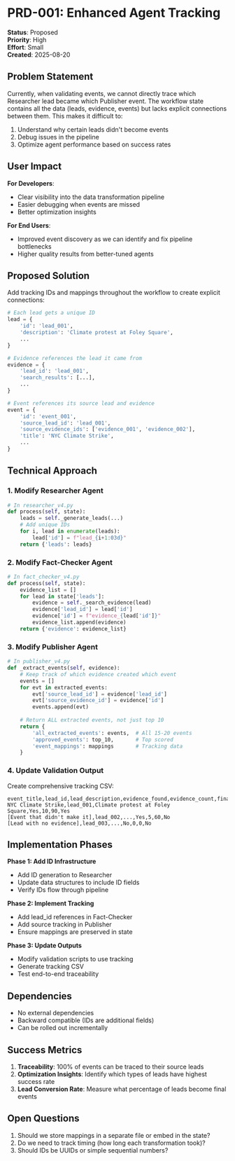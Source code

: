 # PRD-001: Enhanced Agent Tracking

**Status**: Proposed  
**Priority**: High  
**Effort**: Small  
**Created**: 2025-08-20  

## Problem Statement

Currently, when validating events, we cannot directly trace which Researcher lead became which Publisher event. The workflow state contains all the data (leads, evidence, events) but lacks explicit connections between them. This makes it difficult to:

1. Understand why certain leads didn't become events
2. Debug issues in the pipeline
3. Optimize agent performance based on success rates

## User Impact

**For Developers**:
- Clear visibility into the data transformation pipeline
- Easier debugging when events are missed
- Better optimization insights

**For End Users**:
- Improved event discovery as we can identify and fix pipeline bottlenecks
- Higher quality results from better-tuned agents

## Proposed Solution

Add tracking IDs and mappings throughout the workflow to create explicit connections:

```python
# Each lead gets a unique ID
lead = {
    'id': 'lead_001',
    'description': 'Climate protest at Foley Square',
    ...
}

# Evidence references the lead it came from
evidence = {
    'lead_id': 'lead_001',
    'search_results': [...],
    ...
}

# Event references its source lead and evidence
event = {
    'id': 'event_001',
    'source_lead_id': 'lead_001',
    'source_evidence_ids': ['evidence_001', 'evidence_002'],
    'title': 'NYC Climate Strike',
    ...
}
```

## Technical Approach

### 1. Modify Researcher Agent
```python
# In researcher_v4.py
def process(self, state):
    leads = self._generate_leads(...)
    # Add unique IDs
    for i, lead in enumerate(leads):
        lead['id'] = f"lead_{i+1:03d}"
    return {'leads': leads}
```

### 2. Modify Fact-Checker Agent
```python
# In fact_checker_v4.py
def process(self, state):
    evidence_list = []
    for lead in state['leads']:
        evidence = self._search_evidence(lead)
        evidence['lead_id'] = lead['id']
        evidence['id'] = f"evidence_{lead['id']}"
        evidence_list.append(evidence)
    return {'evidence': evidence_list}
```

### 3. Modify Publisher Agent
```python
# In publisher_v4.py
def _extract_events(self, evidence):
    # Keep track of which evidence created which event
    events = []
    for evt in extracted_events:
        evt['source_lead_id'] = evidence['lead_id']
        evt['source_evidence_id'] = evidence['id']
        events.append(evt)
    
    # Return ALL extracted events, not just top 10
    return {
        'all_extracted_events': events,  # All 15-20 events
        'approved_events': top_10,       # Top scored
        'event_mappings': mappings       # Tracking data
    }
```

### 4. Update Validation Output
Create comprehensive tracking CSV:
```csv
event_title,lead_id,lead_description,evidence_found,evidence_count,final_score,was_approved
NYC Climate Strike,lead_001,Climate protest at Foley Square,Yes,10,90,Yes
[Event that didn't make it],lead_002,...,Yes,5,60,No
[Lead with no evidence],lead_003,...,No,0,0,No
```

## Implementation Phases

**Phase 1: Add ID Infrastructure**
- Add ID generation to Researcher
- Update data structures to include ID fields
- Verify IDs flow through pipeline

**Phase 2: Implement Tracking**
- Add lead_id references in Fact-Checker
- Add source tracking in Publisher
- Ensure mappings are preserved in state

**Phase 3: Update Outputs**
- Modify validation scripts to use tracking
- Generate tracking CSV
- Test end-to-end traceability

## Dependencies

- No external dependencies
- Backward compatible (IDs are additional fields)
- Can be rolled out incrementally

## Success Metrics

1. **Traceability**: 100% of events can be traced to their source leads
2. **Optimization Insights**: Identify which types of leads have highest success rate
3. **Lead Conversion Rate**: Measure what percentage of leads become final events

## Open Questions

1. Should we store mappings in a separate file or embed in the state?
2. Do we need to track timing (how long each transformation took)?
3. Should IDs be UUIDs or simple sequential numbers?